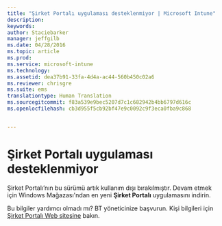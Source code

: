 ```yaml
---
title: "Şirket Portalı uygulaması desteklenmiyor | Microsoft Intune"
description: 
keywords: 
author: Staciebarker
manager: jeffgilb
ms.date: 04/28/2016
ms.topic: article
ms.prod: 
ms.service: microsoft-intune
ms.technology: 
ms.assetid: dea37b91-33fa-4d4a-ac44-560b450c02a6
ms.reviewer: chrisgre
ms.suite: ems
translationtype: Human Translation
ms.sourcegitcommit: f83a539e9bec5207d7c1c682942b4bb6797d616c
ms.openlocfilehash: cb3d955f5cb92bf47e9c0092c9f3eca0fba9c868


---
```


# Şirket Portalı uygulaması desteklenmiyor
Şirket Portalı’nın bu sürümü artık kullanım dışı bırakılmıştır. Devam etmek için Windows Mağazası'ndan en yeni **Şirket Portalı** uygulamasını indirin.


Bu bilgiler yardımcı olmadı mı? BT yöneticinize başvurun. Kişi bilgileri için [Şirket Portalı Web sitesine](http://portal.manage.microsoft.com) bakın.



<!--HONumber=Jun16_HO4-->


